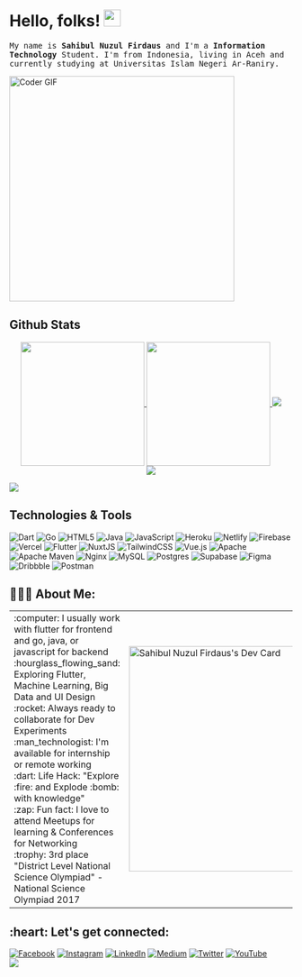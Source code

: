 <!-- ### Hi there 👋 -->

<!-- <a href="https://github.com/sahibul-nf/sahibul-nf">
  <img align="center" src="https://frontendjoe.com/images/wallpapers/squares.png" />
</a> -->

# Hello, folks! <img src="https://raw.githubusercontent.com/MartinHeinz/MartinHeinz/master/wave.gif" width="30px">

<samp>My name is **Sahibul Nuzul Firdaus** and I'm a **Information Technology** Student. I'm from Indonesia, living in Aceh and currently studying at Universitas Islam Negeri Ar-Raniry.</samp>

<img src="https://media.giphy.com/media/SWoSkN6DxTszqIKEqv/giphy.gif" alt="Coder GIF" width="400">

## Github Stats

<p align="center">
<a href="https://github.com/sahibul-nf/sahibul-nf">
  <img align="center" height="220" src="https://github-readme-stats.vercel.app/api?username=sahibul-nf&count_private=true&show_icons=true&title_color=00add8&bg_color=24292e&text_color=f6f8fa&icon_color=00add8&border_radius=6" />
</a>
  
<a href="https://github.com/sahibul-nf/sahibul-nf">
  <img align="center" height="220" font-size"12" src="https://github-readme-stats.vercel.app/api/top-langs/?username=sahibul-nf&langs_count=4&border_radius=16&border_color=d1d5da&hide=html,blade,css,cmake" />
</a>
  <img src="https://github-readme-streak-stats.herokuapp.com?user=sahibul-nf&theme=blue-green&hide_border=true&date_format=M%20j%5B%2C%20Y%5D&background=24292E&currStreakLabel=F6F8FA&currStreakNum=F6F8FA" />
  <br/>
<img src="https://github-readme-stats.vercel.app/api/wakatime?username=sahibul_nf" />

<a href="https://wakatime.com"><img src="https://wakatime.com/share/@sahibul_nf/89532bfb-a847-426f-bb01-bd4ed26198d8.png" /></a>
</p>

## Technologies & Tools

![Dart](https://img.shields.io/badge/dart-%230175C2.svg?style=for-the-badge&logo=dart&logoColor=white) ![Go](https://img.shields.io/badge/go-%2300ADD8.svg?style=for-the-badge&logo=go&logoColor=white) ![HTML5](https://img.shields.io/badge/html5-%23E34F26.svg?style=for-the-badge&logo=html5&logoColor=white) ![Java](https://img.shields.io/badge/java-%23ED8B00.svg?style=for-the-badge&logo=java&logoColor=white) ![JavaScript](https://img.shields.io/badge/javascript-%23323330.svg?style=for-the-badge&logo=javascript&logoColor=%23F7DF1E) ![Heroku](https://img.shields.io/badge/heroku-%23430098.svg?style=for-the-badge&logo=heroku&logoColor=white) ![Netlify](https://img.shields.io/badge/netlify-%23000000.svg?style=for-the-badge&logo=netlify&logoColor=#00C7B7) ![Firebase](https://img.shields.io/badge/firebase-%23039BE5.svg?style=for-the-badge&logo=firebase) ![Vercel](https://img.shields.io/badge/vercel-%23000000.svg?style=for-the-badge&logo=vercel&logoColor=white) ![Flutter](https://img.shields.io/badge/Flutter-%2302569B.svg?style=for-the-badge&logo=Flutter&logoColor=white) ![NuxtJS](https://img.shields.io/badge/Nuxt-black?style=for-the-badge&logo=nuxt.js&logoColor=white) ![TailwindCSS](https://img.shields.io/badge/tailwindcss-%2338B2AC.svg?style=for-the-badge&logo=tailwind-css&logoColor=white) ![Vue.js](https://img.shields.io/badge/vuejs-%2335495e.svg?style=for-the-badge&logo=vuedotjs&logoColor=%234FC08D) ![Apache](https://img.shields.io/badge/apache-%23D42029.svg?style=for-the-badge&logo=apache&logoColor=white) ![Apache Maven](https://img.shields.io/badge/Apache%20Maven-C71A36?style=for-the-badge&logo=Apache%20Maven&logoColor=white) ![Nginx](https://img.shields.io/badge/nginx-%23009639.svg?style=for-the-badge&logo=nginx&logoColor=white) ![MySQL](https://img.shields.io/badge/mysql-%2300f.svg?style=for-the-badge&logo=mysql&logoColor=white) ![Postgres](https://img.shields.io/badge/postgres-%23316192.svg?style=for-the-badge&logo=postgresql&logoColor=white) 	![Supabase](https://img.shields.io/badge/Supabase-3ECF8E?style=for-the-badge&logo=supabase&logoColor=white) 	![Figma](https://img.shields.io/badge/figma-%23F24E1E.svg?style=for-the-badge&logo=figma&logoColor=white) ![Dribbble](https://img.shields.io/badge/Dribbble-EA4C89?style=for-the-badge&logo=dribbble&logoColor=white) ![Postman](https://img.shields.io/badge/Postman-FF6C37?style=for-the-badge&logo=postman&logoColor=white)

<h2 align="left">👨🏻‍💻 About Me:</h2>

<table>
<tr>
  <td align="left" >
   :computer: I usually work with flutter for frontend and go, java, or javascript for backend
   <br>
   :hourglass_flowing_sand:  Exploring Flutter, Machine Learning, Big Data and UI Design
   <br>
   :rocket: Always ready to collaborate for Dev Experiments
   <br>
   :man_technologist: I'm available for internship or remote working
   <br>
   :dart: Life Hack: "Explore :fire: and Explode :bomb: with knowledge"
   <br>
   :zap: Fun fact: I love to attend Meetups for learning & Conferences for Networking
   <br>
   :trophy: 3rd place "District Level National Science Olympiad" - National Science Olympiad 2017
  <td >
    <a href="https://app.daily.dev/sahibul_nf"><img src="https://api.daily.dev/devcards/e2ddb827e9de4e2a8b58b017047b13ee.png?r=lxy" width="400" alt="Sahibul Nuzul Firdaus's Dev Card"/></a>
  </td>
</tr>
</table>

<h2 align="left">:heart: Let's get connected:</h2>

[![Facebook](https://img.shields.io/badge/Facebook-%231877F2.svg?logo=Facebook&logoColor=white)](https://facebook.com/sahibul) [![Instagram](https://img.shields.io/badge/Instagram-%23E4405F.svg?logo=Instagram&logoColor=white)](https://instagram.com/sahibul_nf) [![LinkedIn](https://img.shields.io/badge/LinkedIn-%230077B5.svg?logo=linkedin&logoColor=white)](https://linkedin.com/in/sahibul_nf) [![Medium](https://img.shields.io/badge/Medium-12100E?logo=medium&logoColor=white)](https://medium.com/@sahibul_nf) [![Twitter](https://img.shields.io/badge/Twitter-%231DA1F2.svg?logo=Twitter&logoColor=white)](https://twitter.com/sahibul_nf) [![YouTube](https://img.shields.io/badge/YouTube-%23FF0000.svg?logo=YouTube&logoColor=white)](https://youtube.com/c/UCdWVhgD6M7D5DhwT0jfFITw) 
<br/>
![](https://komarev.com/ghpvc/?username=sahibul-nf&label=Visitors+Count&color=brightgreen)
